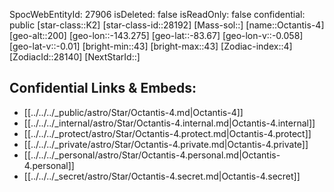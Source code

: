 ﻿---
location: [-83.67,-143.275,200]
type: Star
tags:
- astro/Star

---
SpocWebEntityId: 27906
isDeleted: false
isReadOnly: false
confidential: public
[star-class::K2]
[star-class-id::28192]
[Mass-sol::]
[name::Octantis-4]
[geo-alt::200]
[geo-lon::-143.275]
[geo-lat::-83.67]
[geo-lon-v::-0.058]
[geo-lat-v::-0.01]
[bright-min::43]
[bright-max::43]
[Zodiac-index::4]
[ZodiacId::28140]
[NextStarId::]



## Confidential Links & Embeds: 
- [[../../../_public/astro/Star/Octantis-4.md|Octantis-4]] 
- [[../../../_internal/astro/Star/Octantis-4.internal.md|Octantis-4.internal]] 
- [[../../../_protect/astro/Star/Octantis-4.protect.md|Octantis-4.protect]] 
- [[../../../_private/astro/Star/Octantis-4.private.md|Octantis-4.private]] 
- [[../../../_personal/astro/Star/Octantis-4.personal.md|Octantis-4.personal]] 
- [[../../../_secret/astro/Star/Octantis-4.secret.md|Octantis-4.secret]] 
